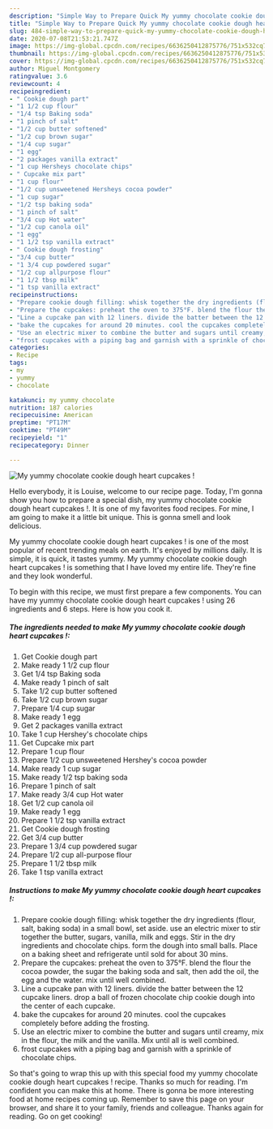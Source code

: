 ```yaml
---
description: "Simple Way to Prepare Quick My yummy chocolate cookie dough heart cupcakes !"
title: "Simple Way to Prepare Quick My yummy chocolate cookie dough heart cupcakes !"
slug: 484-simple-way-to-prepare-quick-my-yummy-chocolate-cookie-dough-heart-cupcakes
date: 2020-07-08T21:53:21.747Z
image: https://img-global.cpcdn.com/recipes/6636250412875776/751x532cq70/my-yummy-chocolate-cookie-dough-heart-cupcakes-recipe-main-photo.jpg
thumbnail: https://img-global.cpcdn.com/recipes/6636250412875776/751x532cq70/my-yummy-chocolate-cookie-dough-heart-cupcakes-recipe-main-photo.jpg
cover: https://img-global.cpcdn.com/recipes/6636250412875776/751x532cq70/my-yummy-chocolate-cookie-dough-heart-cupcakes-recipe-main-photo.jpg
author: Miguel Montgomery
ratingvalue: 3.6
reviewcount: 4
recipeingredient:
- " Cookie dough part"
- "1 1/2 cup flour"
- "1/4 tsp Baking soda"
- "1 pinch of salt"
- "1/2 cup butter softened"
- "1/2 cup brown sugar"
- "1/4 cup sugar"
- "1 egg"
- "2 packages vanilla extract"
- "1 cup Hersheys chocolate chips"
- " Cupcake mix part"
- "1 cup flour"
- "1/2 cup unsweetened Hersheys cocoa powder"
- "1 cup sugar"
- "1/2 tsp baking soda"
- "1 pinch of salt"
- "3/4 cup Hot water"
- "1/2 cup canola oil"
- "1 egg"
- "1 1/2 tsp vanilla extract"
- " Cookie dough frosting"
- "3/4 cup butter"
- "1 3/4 cup powdered sugar"
- "1/2 cup allpurpose flour"
- "1 1/2 tbsp milk"
- "1 tsp vanilla extract"
recipeinstructions:
- "Prepare cookie dough filling: whisk together the dry ingredients (flour, salt, baking soda) in a small bowl, set aside. use an electric mixer to stir together the butter, sugars, vanilla, milk and eggs. Stir in the dry ingredients and chocolate chips. form the dough into small balls. Place on a baking sheet and refrigerate until sold for about 30 mins."
- "Prepare the cupcakes: preheat the oven to 375°F. blend the flour the cocoa powder, the sugar the baking soda and salt, then add the oil, the egg and the water. mix until well combined."
- "Line a cupcake pan with 12 liners. divide the batter between the 12 cupcake liners. drop a ball of frozen chocolate chip cookie dough into the center of each cupcake."
- "bake the cupcakes for around 20 minutes. cool the cupcakes completely before adding the frosting."
- "Use an electric mixer to combine the butter and sugars until creamy, mix in the flour, the milk and the vanilla. Mix until all is well combined."
- "frost cupcakes with a piping bag and garnish with a sprinkle of chocolate chips."
categories:
- Recipe
tags:
- my
- yummy
- chocolate

katakunci: my yummy chocolate 
nutrition: 187 calories
recipecuisine: American
preptime: "PT17M"
cooktime: "PT49M"
recipeyield: "1"
recipecategory: Dinner

---
```



![My yummy chocolate cookie dough heart cupcakes !](https://img-global.cpcdn.com/recipes/6636250412875776/751x532cq70/my-yummy-chocolate-cookie-dough-heart-cupcakes-recipe-main-photo.jpg)

Hello everybody, it is Louise, welcome to our recipe page. Today, I'm gonna show you how to prepare a special dish, my yummy chocolate cookie dough heart cupcakes !. It is one of my favorites food recipes. For mine, I am going to make it a little bit unique. This is gonna smell and look delicious.



My yummy chocolate cookie dough heart cupcakes ! is one of the most popular of recent trending meals on earth. It's enjoyed by millions daily. It is simple, it is quick, it tastes yummy. My yummy chocolate cookie dough heart cupcakes ! is something that I have loved my entire life. They're fine and they look wonderful.


To begin with this recipe, we must first prepare a few components. You can have my yummy chocolate cookie dough heart cupcakes ! using 26 ingredients and 6 steps. Here is how you cook it.

<!--inarticleads1-->

##### The ingredients needed to make My yummy chocolate cookie dough heart cupcakes !:

1. Get  Cookie dough part
1. Make ready 1 1/2 cup flour
1. Get 1/4 tsp Baking soda
1. Make ready 1 pinch of salt
1. Take 1/2 cup butter softened
1. Take 1/2 cup brown sugar
1. Prepare 1/4 cup sugar
1. Make ready 1 egg
1. Get 2 packages vanilla extract
1. Take 1 cup Hershey&#39;s chocolate chips
1. Get  Cupcake mix part
1. Prepare 1 cup flour
1. Prepare 1/2 cup unsweetened Hershey&#39;s cocoa powder
1. Make ready 1 cup sugar
1. Make ready 1/2 tsp baking soda
1. Prepare 1 pinch of salt
1. Make ready 3/4 cup Hot water
1. Get 1/2 cup canola oil
1. Make ready 1 egg
1. Prepare 1 1/2 tsp vanilla extract
1. Get  Cookie dough frosting
1. Get 3/4 cup butter
1. Prepare 1 3/4 cup powdered sugar
1. Prepare 1/2 cup all-purpose flour
1. Prepare 1 1/2 tbsp milk
1. Take 1 tsp vanilla extract




<!--inarticleads2-->

##### Instructions to make My yummy chocolate cookie dough heart cupcakes !:

1. Prepare cookie dough filling: whisk together the dry ingredients (flour, salt, baking soda) in a small bowl, set aside. use an electric mixer to stir together the butter, sugars, vanilla, milk and eggs. Stir in the dry ingredients and chocolate chips. form the dough into small balls. Place on a baking sheet and refrigerate until sold for about 30 mins.
1. Prepare the cupcakes: preheat the oven to 375°F. blend the flour the cocoa powder, the sugar the baking soda and salt, then add the oil, the egg and the water. mix until well combined.
1. Line a cupcake pan with 12 liners. divide the batter between the 12 cupcake liners. drop a ball of frozen chocolate chip cookie dough into the center of each cupcake.
1. bake the cupcakes for around 20 minutes. cool the cupcakes completely before adding the frosting.
1. Use an electric mixer to combine the butter and sugars until creamy, mix in the flour, the milk and the vanilla. Mix until all is well combined.
1. frost cupcakes with a piping bag and garnish with a sprinkle of chocolate chips.




So that's going to wrap this up with this special food my yummy chocolate cookie dough heart cupcakes ! recipe. Thanks so much for reading. I'm confident you can make this at home. There is gonna be more interesting food at home recipes coming up. Remember to save this page on your browser, and share it to your family, friends and colleague. Thanks again for reading. Go on get cooking!
